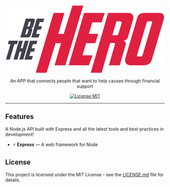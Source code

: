<p align="center">
   <img src="https://github.com/smfilho/be-the-hero/blob/master/frontend/src/assets/logo.svg">
</p>

<p align="center">An APP that connects people that want to help causes through financial support</p>

<p align="center">
  <a href="https://opensource.org/licenses/MIT">
    <img src="https://img.shields.io/badge/license-MIT-red.svg?style=flat-square" alt="License MIT">
  </a>
</p>

<hr />

## Features

A Node.js API built with Express and all the latest tools and best practices in development!

- ⚡ **Express** — A web framework for Node


## License

This project is licensed under the MIT License - see the [LICENSE.md](LICENSE.md) file for details.
